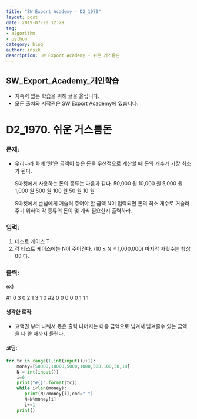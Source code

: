 ```yaml
---
title: "SW Export Academy - D2_1970"
layout: post
date: 2019-07-20 12:28
tag:
- algorithm
- python
category: blog
author: insik
description: SW Export Academy - 쉬운 거스름돈
---
```


## SW_Export_Academy_개인학습

- 지속력 있는 학습을 위해 글을 올립니다.
- 모든 출처와 저작권은 [SW Export Academy][출처]에 있습니다.



# D2_1970. 쉬운 거스름돈

### 문제:

- 우리나라 화폐 ‘원’은 금액이 높은 돈을 우선적으로 계산할 때 돈의 개수가 가장 최소가 된다.

  S마켓에서 사용하는 돈의 종류는 다음과 같다.
  50,000 원
  10,000 원
  5,000 원
  1,000 원
  500 원
  100 원
  50 원
  10 원

  S마켓에서 손님에게 거슬러 주어야 할 금액 N이 입력되면 돈의 최소 개수로 거슬러 주기 위하여 각 종류의 돈이 몇 개씩 필요한지 출력하라.  

### 입력:

1. 테스트 케이스 T
2. 각 테스트 케이스에는 N이 주어진다. (10 ≤ N ≤ 1,000,000) 마지막 자릿수는 항상 0이다.



### 출력:

ex)

#1
0 3 0 2 1 3 1 0
#2
0 0 0 0 0 1 1 1



#### 생각한 로직:

- 고액권 부터 나눠서 몫은 출력 나머지는 다음 금액으로 넘겨서 남겨줄수 있는 금액을 다 쓸 때까지 돌린다.

#### 코딩:

```python
for tc in range(1,int(input())+1):
    money=[50000,10000,5000,1000,500,100,50,10]
    N = int(input())
    i=0
    print("#{}".format(tc))
    while i<len(money):
       print(N//money[i],end=" ")
       N=N%money[i]
       i+=1
    print()
```



[출처]: https://www.swexpertacademy.com/